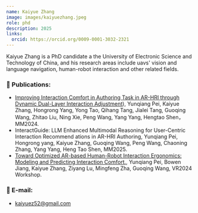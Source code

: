 ```yaml
---
name: Kaiyue Zhang
image: images/kaiyuezhang.jpeg
role: phd
description: 2025
links:
  orcid: https://orcid.org/0009-0001-3032-2321
---
```


Kaiyue Zhang is a PhD candidate a the University of Electronic Science and Technology of China, and his research areas include uavs' vision and language navigation, human-robot interaction and other related fields.

### 📝 Publications:
- [Improving Interaction Comfort in Authoring Task in AR-HRI through Dynamic Dual-Layer Interaction Adjustment](https://dl.acm.org/doi/10.1145/3664647.3681364)), Yunqiang Pei, Kaiyue Zhang, Hongrong Yang, Yong Tao, Qihang Tang, Jialei Tang, Guoqing Wang, Zhitao Liu, Ning Xie, Peng Wang, Yang Yang, Hengtao Shen，MM2024.
- InteractGuide: LLM Enhanced Multimodal Reasoning for User-Centric Interaction Recommend ations in AR-HRI Authoring, Yunqiang Pei, Hongrong yang, Kaiyue Zhang, Guoqing Wang, Peng Wang, Chaoning Zhang, Yang Yang, Heng Tao Shen, MM2025.
- [Toward Optimized AR-based Human-Robot Interaction Ergonomics: Modeling and Predicting Interaction Comfort.](https://ieeexplore.ieee.org/document/10536551), Yunqiang Pei, Bowen Jiang, Kaiyue Zhang, Ziyang Lu, Mingfeng Zha, Guoqing Wang, VR2024 Workshop.

### 📧 E-mail:
- kaiyuez52@gmail.com
